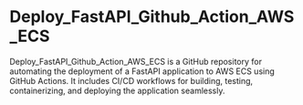 # Deploy_FastAPI_Github_Action_AWS_ECS
Deploy_FastAPI_Github_Action_AWS_ECS is a GitHub repository for automating the deployment of a FastAPI application to AWS ECS using GitHub Actions. It includes CI/CD workflows for building, testing, containerizing, and deploying the application seamlessly.
